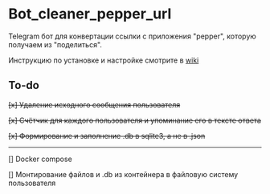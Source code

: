 # Bot_cleaner_pepper_url
Telegram бот для конвертации ссылки с приложения "pepper", которую получаем из "поделиться".

Инструкцию по установке и настройке смотрите в [wiki](https://github.com/Pushkin31/Bot_cleaner_pepper_url/wiki)

## To-do
~~[x] Удаление исходного сообщения пользователя~~

~~[x] Счётчик для каждого пользователя и упоминание его в тексте ответа~~

~~[x] Формирование и заполнение .db в sqlite3, а не в .json~~

---

[] Docker compose

[] Монтирование файлов и .db из контейнера в файловую систему пользователя

